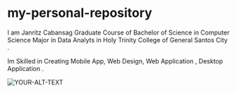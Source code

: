 # my-personal-repository

I am Janritz Cabansag Graduate Course of Bachelor of Science 
in Computer Science Major in Data Analyts in Holy Trinity College of
General Santos City .

Im Skilled in Creating Mobile App, Web Design, Web Application , Desktop Application .

<picture>
 <source media="(prefers-color-scheme: dark)" srcset="YOUR-DARKMODE-IMAGE">
 <source media="(prefers-color-scheme: light)" srcset="YOUR-LIGHTMODE-IMAGE">
 <img alt="YOUR-ALT-TEXT" src="YOUR-DEFAULT-IMAGE">
</picture>
